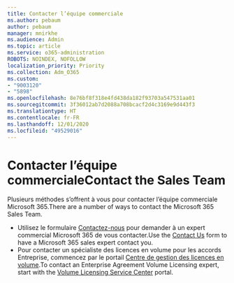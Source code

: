 ```yaml
---
title: Contacter l’équipe commerciale
ms.author: pebaum
author: pebaum
manager: mnirkhe
ms.audience: Admin
ms.topic: article
ms.service: o365-administration
ROBOTS: NOINDEX, NOFOLLOW
localization_priority: Priority
ms.collection: Adm_O365
ms.custom:
- "9003120"
- "5898"
ms.openlocfilehash: 8e76bf8f318e4fd438da182f93703a547531aa01
ms.sourcegitcommit: 3f36012ab7d2088a708bcacf2d4c3169e9d443f3
ms.translationtype: HT
ms.contentlocale: fr-FR
ms.lasthandoff: 12/01/2020
ms.locfileid: "49529016"
---
```

# <a name="contact-the-sales-team"></a><span data-ttu-id="f7b3f-102">Contacter l’équipe commerciale</span><span class="sxs-lookup"><span data-stu-id="f7b3f-102">Contact the Sales Team</span></span>

<span data-ttu-id="f7b3f-103">Plusieurs méthodes s’offrent à vous pour contacter l’équipe commerciale Microsoft 365.</span><span class="sxs-lookup"><span data-stu-id="f7b3f-103">There are a number of ways to contact the Microsoft 365 Sales Team.</span></span>

- <span data-ttu-id="f7b3f-104">Utilisez le formulaire [Contactez-nous](https://go.microsoft.com/fwlink/p/?LinkId=518644&clcid=0x0409) pour demander à un expert commercial Microsoft 365 de vous contacter.</span><span class="sxs-lookup"><span data-stu-id="f7b3f-104">Use the  [Contact Us](https://go.microsoft.com/fwlink/p/?LinkId=518644&clcid=0x0409)  form to have a Microsoft 365 sales expert contact you.</span></span>
- <span data-ttu-id="f7b3f-105">Pour contacter un spécialiste des licences en volume pour les accords Entreprise, commencez par le portail [Centre de gestion des licences en volume](https://go.microsoft.com/fwlink/p/?LinkId=329762).</span><span class="sxs-lookup"><span data-stu-id="f7b3f-105">To contact an Enterprise Agreement Volume Licensing expert, start with the  [Volume Licensing Service Center](https://go.microsoft.com/fwlink/p/?LinkId=329762) portal.</span></span>
